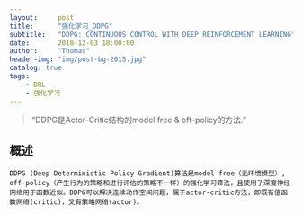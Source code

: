 ```yaml
---
layout:     post
title:      "强化学习_DDPG"
subtitle:   "DDPG: CONTINUOUS CONTROL WITH DEEP REINFORCEMENT LEARNING"
date:       2018-12-03 18:00:00
author:     "Thomas"
header-img: "img/post-bg-2015.jpg"
catalog: true
tags:
    - DRL
    - 强化学习
---
```


> “DDPG是Actor-Critic结构的model free & off-policy的方法.”


## 概述

    DDPG (Deep Deterministic Policy Gradient)算法是model free（无环境模型）, off-policy（产生行为的策略和进行评估的策略不一样）的强化学习算法，且使用了深度神经网络用于函数近似。DDPG可以解决连续动作空间问题，属于actor-critic方法，即既有值函数网络(critic)，又有策略网络(actor)。
